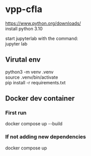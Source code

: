 # vpp-cfla
https://www.python.org/downloads/  
install python 3.10  

start jupyterlab with the command:  
jupyter lab   
 
## Virutal env

python3 -m venv .venv  
source .venv/bin/activate  
pip install -r requirements.txt  

## Docker dev container

### First run
docker compose up --build

### If not adding new dependencies
docker compose up
